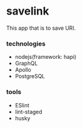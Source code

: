 # savelink
This app that is to save URI.

### technologies
- nodejs(framework: hapi)
- GraphQL
- Apollo
- PostgreSQL

### tools
- ESlint
- lint-staged
- husky
